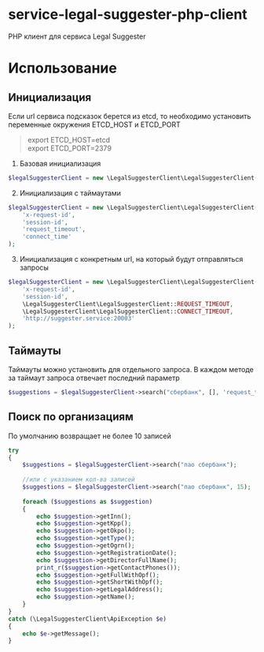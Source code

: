 # service-legal-suggester-php-client
PHP клиент для сервиса Legal Suggester

# Использование

## Инициализация
Если url сервиса подсказок берется из etcd, то необходимо установить переменные окружения ETCD_HOST и ETCD_PORT
> export ETCD_HOST=etcd  
export ETCD_PORT=2379

1. Базовая инициализация
```php
$legalSuggesterClient = new \LegalSuggesterClient\LegalSuggesterClient('x-request-id', 'session-id');
```

2. Инициализация с таймаутами
```php
$legalSuggesterClient = new \LegalSuggesterClient\LegalSuggesterClient(
    'x-request-id', 
    'session-id', 
    'request_timeout', 
    'connect_time'
);
```

3. Инициализация с конкретным url, на который будут отправляться запросы
```php
$legalSuggesterClient = new \LegalSuggesterClient\LegalSuggesterClient(
    'x-request-id', 
    'session-id', 
    \LegalSuggesterClient\LegalSuggesterClient::REQUEST_TIMEOUT, 
    \LegalSuggesterClient\LegalSuggesterClient::CONNECT_TIMEOUT, 
    'http://suggester.service:20003'
);
```

## Таймауты
Таймауты можно установить для отдельного запроса. В каждом методе за таймаут запроса отвечает последний параметр
```php
$suggestions = $legalSuggesterClient->search("сбербанк", [], 'request_timeout');
```

## Поиск по организациям
По умолчанию возвращает не более 10 записей
```php
try
{
    $suggestions = $legalSuggesterClient->search("пао сбербанк");
    
    //или с указанием кол-ва записей
    $suggestions = $legalSuggesterClient->search("пао сбербанк", 15);
    
    foreach ($suggestions as $suggestion)
    {
        echo $suggestion->getInn();
        echo $suggestion->getKpp();
        echo $suggestion->getOkpo();
        echo $suggestion->getType();
        echo $suggestion->getOgrn();
        echo $suggestion->getRegistrationDate();
        echo $suggestion->getDirectorFullName();
        print_r($suggestion->getContactPhones());
        echo $suggestion->getFullWithOpf();
        echo $suggestion->getShortWithOpf();
        echo $suggestion->getLegalAddress();
        echo $suggestion->getName();
    }
}
catch (\LegalSuggesterClient\ApiException $e)
{
    echo $e->getMessage();
}
```